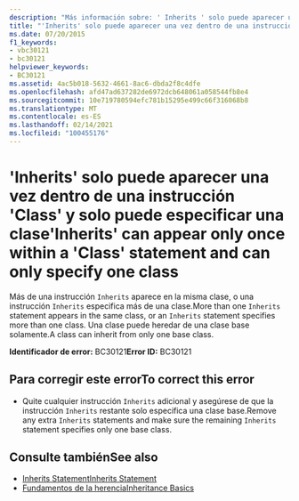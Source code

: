 ```yaml
---
description: "Más información sobre: ' Inherits ' solo puede aparecer una vez dentro de una instrucción ' Class ' y solo puede especificar una clase"
title: "'Inherits' solo puede aparecer una vez dentro de una instrucción 'Class' y solo puede especificar una clase"
ms.date: 07/20/2015
f1_keywords:
- vbc30121
- bc30121
helpviewer_keywords:
- BC30121
ms.assetid: 4ac5b018-5632-4661-8ac6-dbda2f8c4dfe
ms.openlocfilehash: afd47ad637282de6972dcb648061a058544fb8e4
ms.sourcegitcommit: 10e719780594efc781b15295e499c66f316068b8
ms.translationtype: MT
ms.contentlocale: es-ES
ms.lasthandoff: 02/14/2021
ms.locfileid: "100455176"
---
```

# <a name="inherits-can-appear-only-once-within-a-class-statement-and-can-only-specify-one-class"></a><span data-ttu-id="a6257-103">'Inherits' solo puede aparecer una vez dentro de una instrucción 'Class' y solo puede especificar una clase</span><span class="sxs-lookup"><span data-stu-id="a6257-103">'Inherits' can appear only once within a 'Class' statement and can only specify one class</span></span>

<span data-ttu-id="a6257-104">Más de una instrucción `Inherits` aparece en la misma clase, o una instrucción `Inherits` especifica más de una clase.</span><span class="sxs-lookup"><span data-stu-id="a6257-104">More than one `Inherits` statement appears in the same class, or an `Inherits` statement specifies more than one class.</span></span> <span data-ttu-id="a6257-105">Una clase puede heredar de una clase base solamente.</span><span class="sxs-lookup"><span data-stu-id="a6257-105">A class can inherit from only one base class.</span></span>  
  
 <span data-ttu-id="a6257-106">**Identificador de error:** BC30121</span><span class="sxs-lookup"><span data-stu-id="a6257-106">**Error ID:** BC30121</span></span>  
  
## <a name="to-correct-this-error"></a><span data-ttu-id="a6257-107">Para corregir este error</span><span class="sxs-lookup"><span data-stu-id="a6257-107">To correct this error</span></span>  
  
- <span data-ttu-id="a6257-108">Quite cualquier instrucción `Inherits` adicional y asegúrese de que la instrucción `Inherits` restante solo especifica una clase base.</span><span class="sxs-lookup"><span data-stu-id="a6257-108">Remove any extra `Inherits` statements and make sure the remaining `Inherits` statement specifies only one base class.</span></span>  
  
## <a name="see-also"></a><span data-ttu-id="a6257-109">Consulte también</span><span class="sxs-lookup"><span data-stu-id="a6257-109">See also</span></span>

- [<span data-ttu-id="a6257-110">Inherits Statement</span><span class="sxs-lookup"><span data-stu-id="a6257-110">Inherits Statement</span></span>](../language-reference/statements/inherits-statement.md)
- [<span data-ttu-id="a6257-111">Fundamentos de la herencia</span><span class="sxs-lookup"><span data-stu-id="a6257-111">Inheritance Basics</span></span>](../programming-guide/language-features/objects-and-classes/inheritance-basics.md)
